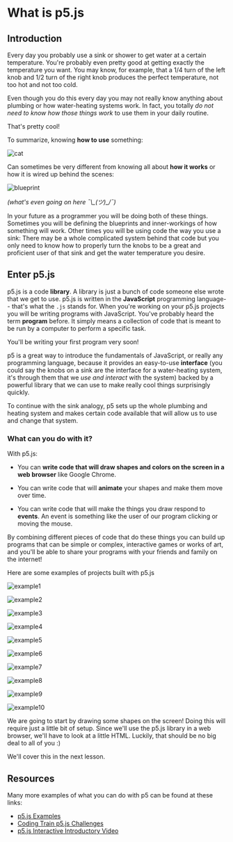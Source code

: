 # What is p5.js

## Introduction

Every day you probably use a sink or shower to get water at a certain temperature.
You're probably even pretty good at getting exactly the temperature you want. You may know,
for example, that a 1/4 turn of the left knob and 1/2 turn of the right knob produces the perfect
temperature, not too hot and not too cold.

Even though you do this every day you may not really know anything about plumbing or
how water-heating systems work. In fact, you totally *do not need to know how those things work*
to use them in your daily routine.

That's pretty cool!

To summarize, knowing **how to use** something:

![cat](https://s3.amazonaws.com/upperline/curriculum-assets/p5js/cat-drinking.gif)

Can sometimes be very different from knowing all about **how it works** or
how it is wired up behind the scenes:

![blueprint](https://s3.amazonaws.com/upperline/curriculum-assets/p5js/sink.png)

*(what's even going on here ¯\\\_(ツ)_/¯)*

In your future as a programmer you will be doing both of these things. Sometimes
you will be defining the blueprints and inner-workings of how something will work.
Other times you will be using code the way you use a sink: There may be a whole
complicated system behind that code but you only need to know how to properly
turn the knobs to be a great and proficient user of that sink and get the water
temperature you desire.

## Enter p5.js

p5.js is a code **library**. A library is just a bunch of code someone else
wrote that we get to use. p5.js is written in the **JavaScript** programming language-- that's what
the `.js` stands for. When you're working on your p5.js projects you will be writing
programs with JavaScript. You've probably heard the term **program** before.
It simply means a collection of code that is meant to be run by a computer to perform
a specific task.

You'll be writing your first program very soon!

p5 is a great way to introduce the fundamentals of JavaScript, or
really any programming language, because it provides an easy-to-use **interface**
(you could say the knobs on a sink are the interface for a water-heating system, it's through them
that we *use and interact* with the system) backed by a powerful library that we can
use to make really cool things surprisingly quickly.

To continue with the sink analogy,
p5 sets up the whole plumbing and heating system and makes certain code available that will
allow us to use and change that system.

### What can you do with it?

With p5.js:

- You can **write code that will draw shapes and colors on the screen in a web browser**
like Google Chrome.

- You can write code that will **animate** your shapes and make them move over time.

- You can write code that will make the things you draw respond to **events**. An event is something
like the user of our program clicking or moving the mouse.

By combining different pieces of code that do these things you can build up programs that can be simple or complex, interactive
games or works of art, and you'll be able to share your programs with your friends and family
on the internet!


Here are some examples of projects built with p5.js

![example1](https://s3.amazonaws.com/upperline/curriculum-assets/p5js/example1.gif)

![example2](https://s3.amazonaws.com/upperline/curriculum-assets/p5js/example2.gif)

![example3](https://s3.amazonaws.com/upperline/curriculum-assets/p5js/example3.gif)

![example4](https://s3.amazonaws.com/upperline/curriculum-assets/p5js/example4.gif)

![example5](https://s3.amazonaws.com/upperline/curriculum-assets/p5js/example5.gif)

![example6](https://s3.amazonaws.com/upperline/curriculum-assets/p5js/example6.gif)

![example7](https://s3.amazonaws.com/upperline/curriculum-assets/p5js/example7.gif)

![example8](https://s3.amazonaws.com/upperline/curriculum-assets/p5js/example8.gif)

![example9](https://s3.amazonaws.com/upperline/curriculum-assets/p5js/example9.gif)

![example10](https://s3.amazonaws.com/upperline/curriculum-assets/p5js/example10.gif)

We are going to start by drawing some shapes on the screen! Doing this will require just
a little bit of setup. Since we'll use the p5.js library in a web browser, we'll have to
look at a little HTML. Luckily, that should be no big deal to all of you :)

We'll cover this in the next lesson.

## Resources

Many more examples of what you can do with p5 can be found at these links:

- [p5.js Examples](https://p5js.org/examples/)
- [Coding Train p5.js Challenges](https://www.youtube.com/playlist?list=PLRqwX-V7Uu6ZiZxtDDRCi6uhfTH4FilpH)
- [p5.js Interactive Introductory Video](http://hello.p5js.org/)
